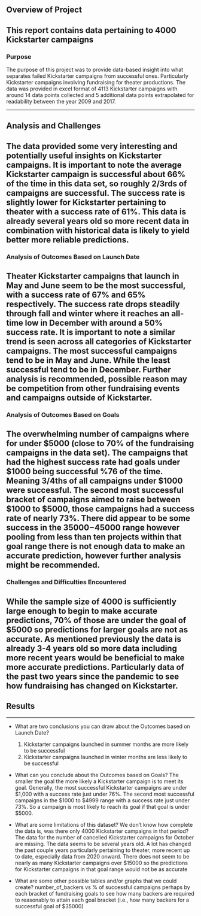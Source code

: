 ## Overview of Project
This report contains data pertaining to 4000 Kickstarter campaigns 
---
### Purpose
  The purpose of this project was to provide data-based insight into what separates failed Kickstarter campaigns from successful ones. Particularly Kickstarter campaigns involving fundraising for theater productions. The data was provided in excel format of 4113 Kickstarter campaigns with around 14 data points collected and 5 additional data points extrapolated for readability between the year 2009 and 2017.

---
## Analysis and Challenges

  The data provided some very interesting and potentially useful insights on Kickstarter campaigns. It is important to note the average Kickstarter campaign is successful about 66% of the time in this data set, so roughly 2/3rds of campaigns are successful.  The success rate is slightly lower for Kickstarter pertaining to theater with a success rate of 61%.  This data is already several years old so more recent data in combination with historical data is likely to yield better more reliable predictions.
---
### Analysis of Outcomes Based on Launch Date
  Theater Kickstarter campaigns that launch in May and June seem to be the most successful, with a success rate of 67% and 65% respectively. The success rate drops steadily through fall and winter where it reaches an all-time low in December with around a 50% success rate.  It is important to note a similar trend is seen across all categories of Kickstarter campaigns.  The most successful campaigns tend to be in May and June. While the least successful tend to be in December.  Further analysis is recommended, possible reason may be competition from other fundraising events and campaigns outside of Kickstarter.
---
### Analysis of Outcomes Based on Goals
  The overwhelming number of campaigns where for under $5000 (close to 70% of the fundraising campaigns in the data set). The campaigns that had the highest success rate had goals under $1000 being successful %76 of the time. Meaning 3/4ths of all campaigns under $1000 were successful. The second most successful bracket of campaigns aimed to raise between $1000 to $5000, those campaigns had a success rate of nearly 73%.
There did appear to be some success in the $35000-$45000 range however pooling from less than ten projects within that goal range there is not enough data to make an accurate prediction, however further analysis might be recommended.
---
### Challenges and Difficulties Encountered
  While the sample size of 4000 is sufficiently large enough to begin to make accurate predictions, 70% of those are under the goal of $5000 so predictions for larger goals are not as accurate.  As mentioned previously the data is already 3-4 years old so more data including more recent years would be beneficial to make more accurate predictions.  Particularly data of the past two years since the pandemic to see how fundraising has changed on Kickstarter.
---
## Results

---
- What are two conclusions you can draw about the Outcomes based on Launch Date?
  1. Kickstarter campaigns launched in summer months are more likely to be successful
  2. Kickstarter campaigns launched in winter months are less likely to be successful
 
- What can you conclude about the Outcomes based on Goals?
The smaller the goal the more likely a Kickstarter campaign is to meet its goal.
Generally, the most successful Kickstarter campaigns are under $1,000 with a success rate just under 76%. The second most successful campaigns in the $1000 to $4999 range with a success rate just under 73%.  So a campaign is most likely to reach its goal if that goal is under $5000.

- What are some limitations of this dataset?
We don’t know how complete the data is, was there only 4000 Kickstarter campaigns in that period?
The data for the number of cancelled Kickstarter campaigns for October are missing. 
The data seems to be several years old. A lot has changed the past couple years particularly pertaining to theater, more recent up to date, especially data from 2020 onward.
There does not seem to be nearly as many Kickstarter campaigns over $15000 so the predictions for Kickstarter campaigns in that goal range would not be as accurate

- What are some other possible tables and/or graphs that we could create?
number_of_backers vs % of successful campaigns perhaps by each bracket of fundraising goals to see how many backers are required to reasonably to attain each goal bracket (i.e., how many backers for a successful goal of $35000)
